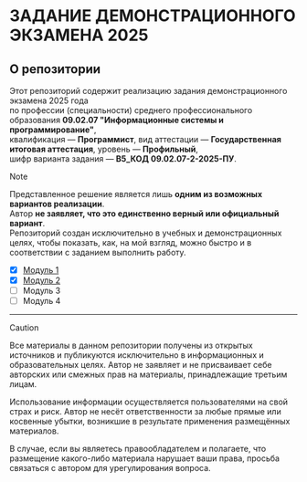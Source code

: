 # ЗАДАНИЕ ДЕМОНСТРАЦИОННОГО ЭКЗАМЕНА 2025

## О репозитории

Этот репозиторий содержит реализацию задания демонстрационного экзамена 2025 года  
по профессии (специальности) среднего профессионального образования **09.02.07 "Информационные системы и программирование"**,  
квалификация — **Программист**, вид аттестации — **Государственная итоговая аттестация**, уровень — **Профильный**,  
шифр варианта задания — **В5_КОД 09.02.07-2-2025-ПУ**.

> [!NOTE]
> Представленное решение является лишь **одним из возможных вариантов реализации**.  
> Автор **не заявляет, что это единственно верный или официальный вариант**.  
> Репозиторий создан исключительно в учебных и демонстрационных целях, чтобы показать, как, на мой взгляд, можно быстро и в соответствии с заданием выполнить работу.

- [x] [Модуль 1](https://github.com/DmitryYalchik/DemoExam_09_02_07_02_2025_PU/releases/tag/Module-1)
- [x] [Модуль 2](https://github.com/DmitryYalchik/DemoExam_09_02_07_02_2025_PU/releases/tag/Module-2)
- [ ] Модуль 3
- [ ] Модуль 4

---

> [!CAUTION]
> Все материалы в данном репозитории получены из открытых источников и публикуются исключительно в информационных и образовательных целях.
> Автор не заявляет и не присваивает себе авторских или смежных прав на материалы, принадлежащие третьим лицам.
>
> Использование информации осуществляется пользователями на свой страх и риск. Автор не несёт ответственности за любые прямые или косвенные убытки, возникшие в результате применения размещённых материалов.
>
> В случае, если вы являетесь правообладателем и полагаете, что размещение какого-либо материала нарушает ваши права, просьба связаться с автором для урегулирования вопроса.
